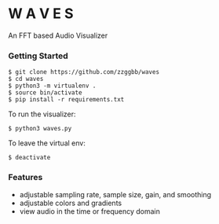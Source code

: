 # W A V E S
An FFT based Audio Visualizer

### Getting Started

```
$ git clone https://github.com/zzggbb/waves
$ cd waves
$ python3 -m virtualenv .
$ source bin/activate
$ pip install -r requirements.txt
```

To run the visualizer:
```
$ python3 waves.py
```

To leave the virtual env:
```
$ deactivate
```

### Features
* adjustable sampling rate, sample size, gain, and smoothing
* adjustable colors and gradients
* view audio in the time or frequency domain
